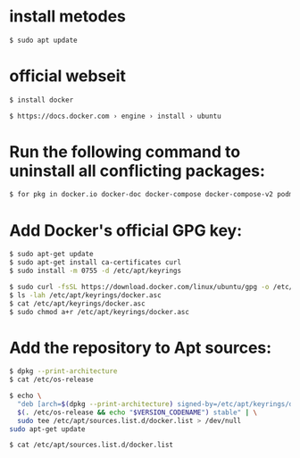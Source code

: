 # install metodes
  
```bash 
$ sudo apt update
```
# official webseit 
```bash
$ install docker
```
```bash
$ https://docs.docker.com › engine › install › ubuntu
```
# Run the following command to uninstall all conflicting packages:
```bash
$ for pkg in docker.io docker-doc docker-compose docker-compose-v2 podman-docker containerd runc; do sudo apt-get remove $pkg; done
```
# Add Docker's official GPG key:
```bash
$ sudo apt-get update
$ sudo apt-get install ca-certificates curl
$ sudo install -m 0755 -d /etc/apt/keyrings
```
```bash
$ sudo curl -fsSL https://download.docker.com/linux/ubuntu/gpg -o /etc/apt/keyrings/docker.asc
$ ls -lah /etc/apt/keyrings/docker.asc
$ cat /etc/apt/keyrings/docker.asc
$ sudo chmod a+r /etc/apt/keyrings/docker.asc
```
# Add the repository to Apt sources:
```bash
$ dpkg --print-architecture
$ cat /etc/os-release

$ echo \
  "deb [arch=$(dpkg --print-architecture) signed-by=/etc/apt/keyrings/docker.asc] https://download.docker.com/linux/ubuntu \
  $(. /etc/os-release && echo "$VERSION_CODENAME") stable" | \
  sudo tee /etc/apt/sources.list.d/docker.list > /dev/null
sudo apt-get update
```
```bash
$ cat /etc/apt/sources.list.d/docker.list
```

